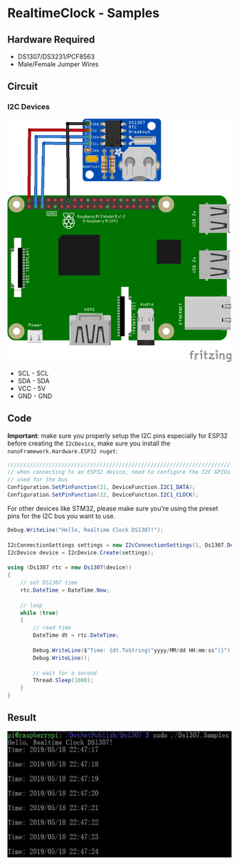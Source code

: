 # RealtimeClock - Samples

## Hardware Required
* DS1307/DS3231/PCF8563
* Male/Female Jumper Wires

## Circuit

### I2C Devices

![cuircuit](Circuit_DS1307_bb.png)

* SCL - SCL
* SDA - SDA
* VCC - 5V
* GND - GND

## Code

**Important**: make sure you properly setup the I2C pins especially for ESP32 before creating the `I2cDevice`, make sure you install the `nanoFramework.Hardware.ESP32 nuget`:

```csharp
//////////////////////////////////////////////////////////////////////
// when connecting to an ESP32 device, need to configure the I2C GPIOs
// used for the bus
Configuration.SetPinFunction(21, DeviceFunction.I2C1_DATA);
Configuration.SetPinFunction(22, DeviceFunction.I2C1_CLOCK);
```

For other devices like STM32, please make sure you're using the preset pins for the I2C bus you want to use.

```csharp
Debug.WriteLine("Hello, Realtime Clock DS1307!");

I2cConnectionSettings settings = new I2cConnectionSettings(1, Ds1307.DefaultI2cAddress);
I2cDevice device = I2cDevice.Create(settings);

using (Ds1307 rtc = new Ds1307(device))
{
    // set DS1307 time
    rtc.DateTime = DateTime.Now;

    // loop
    while (true)
    {
        // read time
        DateTime dt = rtc.DateTime;

        Debug.WriteLine($"Time: {dt.ToString("yyyy/MM/dd HH:mm:ss")}");
        Debug.WriteLine();

        // wait for a second
        Thread.Sleep(1000);
    }
}
```

## Result
![](RunningResult.jpg)
